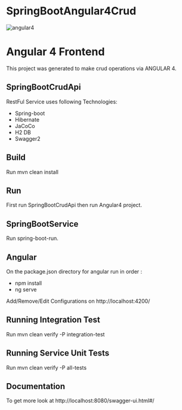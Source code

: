 # SpringBootAngular4Crud

![angular4](https://user-images.githubusercontent.com/21153996/34914355-30622e76-f922-11e7-99f8-12b8e51495da.PNG)

# Angular 4 Frontend

This project was generated to make crud operations via ANGULAR 4.

## SpringBootCrudApi

RestFul Service uses following Technologies:

* Spring-boot
* Hibernate
* JaCoCo
* H2 DB
* Swagger2

## Build

Run mvn clean install

## Run 

First run SpringBootCrudApi then run Angular4 project.

## SpringBootService

Run spring-boot-run.

## Angular
On the package.json directory for angular run in order :

* npm install
* ng serve

Add/Remove/Edit Configurations on http://localhost:4200/

## Running Integration Test

Run mvn clean verify -P integration-test 

## Running Service Unit Tests

Run mvn clean verify -P all-tests

## Documentation

To get more look at http://localhost:8080/swagger-ui.html#/
